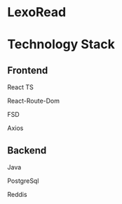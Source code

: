 # LexoRead
<h1>Technology Stack</h1>
<h2>Frontend</h2>
<p>React TS</p>
<p>React-Route-Dom</p>
<p>FSD</p>
<p>Axios</p>
<h2>Backend</h2>
<p>Java</p>
<p>PostgreSql</p>
<p>Reddis</p>
